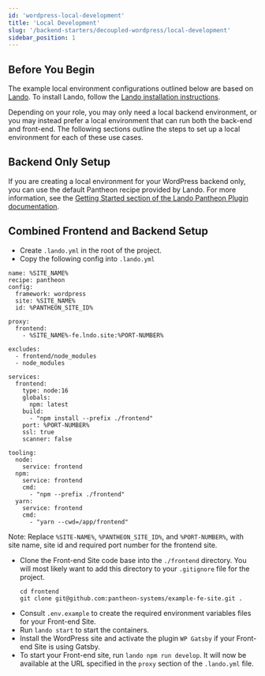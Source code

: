 ```yaml
---
id: 'wordpress-local-development'
title: 'Local Development'
slug: '/backend-starters/decoupled-wordpress/local-development'
sidebar_position: 1
---
```


## Before You Begin

The example local environment configurations outlined below are based on
[Lando](https://lando.dev/). To install Lando, follow the
[Lando installation instructions](https://docs.lando.dev/getting-started/installation.html).

Depending on your role, you may only need a local backend environment, or you
may instead prefer a local environment that can run both the back-end and
front-end. The following sections outline the steps to set up a local
environment for each of these use cases.

## Backend Only Setup

If you are creating a local environment for your WordPress backend only, you can
use the default Pantheon recipe provided by Lando. For more information, see the
[Getting Started section of the Lando Pantheon Plugin documentation](https://docs.lando.dev/pantheon/getting-started.html).

## Combined Frontend and Backend Setup

- Create `.lando.yml` in the root of the project.
- Copy the following config into `.lando.yml`

```
name: %SITE_NAME%
recipe: pantheon
config:
  framework: wordpress
  site: %SITE_NAME%
  id: %PANTHEON_SITE_ID%

proxy:
  frontend:
    - %SITE_NAME%-fe.lndo.site:%PORT-NUMBER%

excludes:
  - frontend/node_modules
  - node_modules

services:
  frontend:
    type: node:16
    globals:
      npm: latest
    build:
      - "npm install --prefix ./frontend"
    port: %PORT-NUMBER%
    ssl: true
    scanner: false

tooling:
  node:
    service: frontend
  npm:
    service: frontend
    cmd:
      - "npm --prefix ./frontend"
  yarn:
    service: frontend
    cmd:
      - "yarn --cwd=/app/frontend"
```

Note: Replace `%SITE-NAME%`, `%PANTHEON_SITE_ID%`, and `%PORT-NUMBER%`, with
site name, site id and required port number for the frontend site.

- Clone the Front-end Site code base into the `./frontend` directory. You will
  most likely want to add this directory to your `.gitignore` file for the
  project.
  ```
  cd frontend
  git clone git@github.com:pantheon-systems/example-fe-site.git .
  ```
- Consult `.env.example` to create the required environment variables files for
  your Front-end Site.
- Run `lando start` to start the containers.
- Install the WordPress site and activate the plugin `WP Gatsby` if your
  Front-end Site is using Gatsby.
- To start your Front-end site, run `lando npm run develop`. It will now be
  available at the URL specified in the `proxy` section of the `.lando.yml`
  file.
